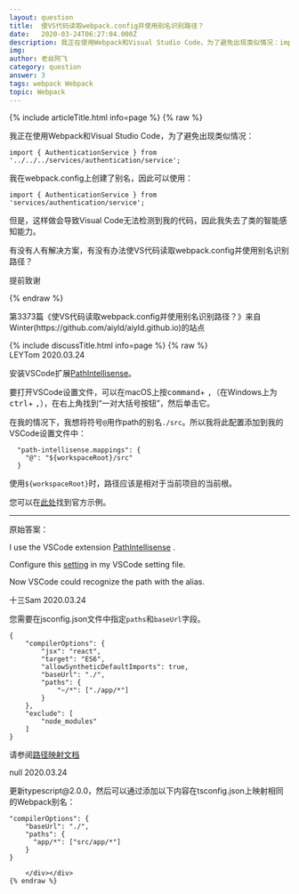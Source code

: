 ```yaml
---
layout: question
title:  使VS代码读取webpack.config并使用别名识别路径？
date:   2020-03-24T06:27:04.000Z
description: 我正在使用Webpack和Visual Studio Code，为了避免出现类似情况：import { AuthenticationService }...
img: 
author: 老丝阿飞
category: question
answer: 3
tags: webpack Webpack
topic: Webpack
---
```

<div class="article-root">
  <div class="article">
    {% include articleTitle.html info=page %}
    {% raw %}
    <div class="article-content"><p><font style="vertical-align: inherit;"><font style="vertical-align: inherit;">我正在使用Webpack和Visual Studio Code，为了避免出现类似情况：</font></font></p>

<pre><code>import { AuthenticationService } from '../../../services/authentication/service';
</code></pre>

<p><font style="vertical-align: inherit;"><font style="vertical-align: inherit;">我在webpack.config上创建了别名，因此可以使用：</font></font></p>

<pre><code>import { AuthenticationService } from 'services/authentication/service';
</code></pre>

<p><font style="vertical-align: inherit;"><font style="vertical-align: inherit;">但是，这样做会导致Visual Code无法检测到我的代码，因此我失去了类的智能感知能力。</font></font></p>

<p><font style="vertical-align: inherit;"><font style="vertical-align: inherit;">有没有人有解决方案，有没有办法使VS代码读取webpack.config并使用别名识别路径？</font></font></p>

<p><font style="vertical-align: inherit;"><font style="vertical-align: inherit;">提前致谢  </font></font></p></div>
    {% endraw %}
  </div>
  <p class="winter_mark">第3373篇《使VS代码读取webpack.config并使用别名识别路径？》来自Winter(https://github.com/aiyld/aiyld.github.io)的站点</p>
  <div class="discuss-wrapper">
    {% include discussTitle.html info=page %}
    {% raw %}
    <div class="discuss-item">
        <div class="discuss-parent">
          <div class="discuss-meta">
            <span class="discuss-user">LEYTom</span>
            <span class="discuss-time">2020.03.24</span>
          </div>
          <div class="discuss-comment"><p><font style="vertical-align: inherit;"><font style="vertical-align: inherit;">安装VSCode扩展</font></font><a href="https://github.com/ChristianKohler/PathIntellisense" rel="nofollow noreferrer"><font style="vertical-align: inherit;"><font style="vertical-align: inherit;">PathIntellisense</font></font></a><font style="vertical-align: inherit;"><font style="vertical-align: inherit;">。</font></font></p>

<p><font style="vertical-align: inherit;"><font style="vertical-align: inherit;">要打开VSCode设置文件，可以</font><font style="vertical-align: inherit;">在macOS上</font><font style="vertical-align: inherit;">按</font></font><kbd>command</kbd><font style="vertical-align: inherit;"><font style="vertical-align: inherit;">+ </font></font><kbd>,</kbd><font style="vertical-align: inherit;"><font style="vertical-align: inherit;">（在Windows上为</font></font><kbd>ctrl</kbd><font style="vertical-align: inherit;"><font style="vertical-align: inherit;">+ </font></font><kbd>,</kbd><font style="vertical-align: inherit;"><font style="vertical-align: inherit;">），在右上角找到“一对大括号按钮”，然后单击它。</font></font></p>

<p><font style="vertical-align: inherit;"><font style="vertical-align: inherit;">在我的情况下，我想将符号</font></font><code>@</code><font style="vertical-align: inherit;"><font style="vertical-align: inherit;">用作path的别名</font></font><code>./src</code><font style="vertical-align: inherit;"><font style="vertical-align: inherit;">。</font><font style="vertical-align: inherit;">所以我将此配置添加到我的VSCode设置文件中：</font></font></p>

<pre><code>  "path-intellisense.mappings": {<font></font>
    "@": "${workspaceRoot}/src"<font></font>
  }<font></font>
</code></pre>

<p><font style="vertical-align: inherit;"><font style="vertical-align: inherit;">使用</font></font><code>${workspaceRoot}</code><font style="vertical-align: inherit;"><font style="vertical-align: inherit;">时，路径应该是相对于当前项目的当前根。</font></font></p>

<p><font style="vertical-align: inherit;"><font style="vertical-align: inherit;">您可以在</font></font><a href="https://github.com/ChristianKohler/PathIntellisense#mappings" rel="nofollow noreferrer"><font style="vertical-align: inherit;"><font style="vertical-align: inherit;">此处</font></font></a><font style="vertical-align: inherit;"><font style="vertical-align: inherit;">找到官方示例</font><font style="vertical-align: inherit;">。</font></font></p>

<hr>

<p><font style="vertical-align: inherit;"><font style="vertical-align: inherit;">原始答案：</font></font></p>

<p>I use the VSCode extension <a href="https://github.com/ChristianKohler/PathIntellisense" rel="nofollow noreferrer">PathIntellisense</a> .</p>

<p>Configure this <a href="https://github.com/ChristianKohler/PathIntellisense#mappings" rel="nofollow noreferrer">setting</a> in my VSCode setting file.</p>

<p>Now VSCode could recognize the path with the alias.</p></div>
        </div></div><div class="discuss-item">
        <div class="discuss-parent">
          <div class="discuss-meta">
            <span class="discuss-user">十三Sam</span>
            <span class="discuss-time">2020.03.24</span>
          </div>
          <div class="discuss-comment"><p><font style="vertical-align: inherit;"><font style="vertical-align: inherit;">您需要</font><font style="vertical-align: inherit;">在jsconfig.json文件中</font><font style="vertical-align: inherit;">指定</font></font><code>paths</code><font style="vertical-align: inherit;"><font style="vertical-align: inherit;">和</font></font><code>baseUrl</code><font style="vertical-align: inherit;"><font style="vertical-align: inherit;">字段。</font></font></p>

<pre><code>{<font></font>
    "compilerOptions": {<font></font>
        "jsx": "react",<font></font>
        "target": "ES6",<font></font>
        "allowSyntheticDefaultImports": true,<font></font>
        "baseUrl": "./",<font></font>
        "paths": {<font></font>
            "~/*": ["./app/*"]<font></font>
        }<font></font>
    },<font></font>
    "exclude": [<font></font>
        "node_modules"<font></font>
    ]<font></font>
}<font></font>
</code></pre>

<p><font style="vertical-align: inherit;"><font style="vertical-align: inherit;">请参阅</font></font><a href="https://github.com/Microsoft/TypeScript-Handbook/blob/master/pages/Module%20Resolution.md#path-mapping" rel="noreferrer"><font style="vertical-align: inherit;"><font style="vertical-align: inherit;">路径映射文档</font></font></a></p></div>
        </div></div><div class="discuss-item">
        <div class="discuss-parent">
          <div class="discuss-meta">
            <span class="discuss-user">null</span>
            <span class="discuss-time">2020.03.24</span>
          </div>
          <div class="discuss-comment"><p><font style="vertical-align: inherit;"><font style="vertical-align: inherit;">更新typescript@2.0.0，然后可以通过添加以下内容在tsconfig.json上映射相同的Webpack别名：</font></font></p>

<pre><code>"compilerOptions": {<font></font>
    "baseUrl": "./",<font></font>
    "paths": {<font></font>
      "app/*": ["src/app/*"]<font></font>
    }<font></font>
}<font></font>
</code></pre></div>
        </div></div>
    {% endraw %}
  </div>
<div>
